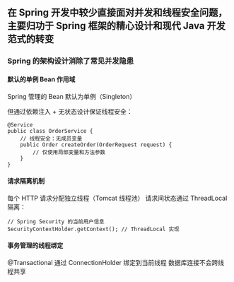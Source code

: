 


## 在 Spring 开发中较少直接面对并发和线程安全问题，主要归功于 Spring 框架的精心设计和现代 Java 开发范式的转变

### Spring 的架构设计消除了常见并发隐患

#### 默认的单例 Bean 作用域

Spring 管理的 Bean 默认为单例（Singleton）

但通过依赖注入 + 无状态设计保证线程安全：

```
@Service
public class OrderService {
    // 线程安全：无成员变量
    public Order createOrder(OrderRequest request) {
        // 仅使用局部变量和方法参数
    }
}
```

#### 请求隔离机制

每个 HTTP 请求分配独立线程（Tomcat 线程池）
请求间状态通过 ThreadLocal 隔离：

```
// Spring Security 的当前用户信息
SecurityContextHolder.getContext(); // ThreadLocal 实现
```

#### 事务管理的线程绑定

@Transactional 通过 ConnectionHolder 绑定到当前线程
数据库连接不会跨线程共享